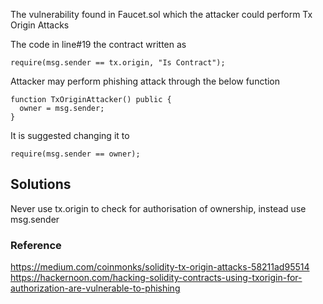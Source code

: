 The vulnerability found in Faucet.sol which the attacker could perform Tx Origin Attacks

The code in line#19 the contract written as
```
require(msg.sender == tx.origin, "Is Contract");
```

Attacker may perform phishing attack through the below function
```
function TxOriginAttacker() public {
  owner = msg.sender;
}
```

It is suggested changing it to
```
require(msg.sender == owner);
``` 

## Solutions
Never use tx.origin to check for authorisation of ownership, instead use msg.sender

### Reference
https://medium.com/coinmonks/solidity-tx-origin-attacks-58211ad95514
https://hackernoon.com/hacking-solidity-contracts-using-txorigin-for-authorization-are-vulnerable-to-phishing